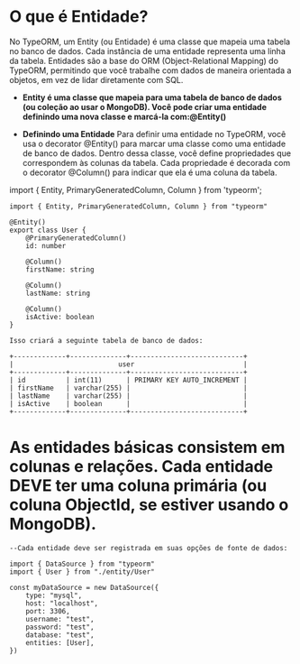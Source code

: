 # O que é Entidade?

No TypeORM, um Entity (ou Entidade) é uma classe que mapeia uma tabela no banco de dados. Cada instância de uma entidade representa uma linha da tabela. Entidades são a base do ORM (Object-Relational Mapping) do TypeORM, permitindo que você trabalhe com dados de maneira orientada a objetos, em vez de lidar diretamente com SQL.

- **Entity é uma classe que mapeia para uma tabela de banco de dados (ou coleção ao usar o MongoDB). Você pode criar uma entidade definindo uma nova classe e marcá-la com:@Entity()**

- **Definindo uma Entidade**
  Para definir uma entidade no TypeORM, você usa o decorator @Entity() para marcar uma classe como uma entidade de banco de dados. Dentro dessa classe, você define propriedades que correspondem às colunas da tabela. Cada propriedade é decorada com o decorator @Column() para indicar que ela é uma coluna da tabela.

import { Entity, PrimaryGeneratedColumn, Column } from 'typeorm';

```
import { Entity, PrimaryGeneratedColumn, Column } from "typeorm"

@Entity()
export class User {
    @PrimaryGeneratedColumn()
    id: number

    @Column()
    firstName: string

    @Column()
    lastName: string

    @Column()
    isActive: boolean
}

Isso criará a seguinte tabela de banco de dados:

+-------------+--------------+----------------------------+
|                          user                           |
+-------------+--------------+----------------------------+
| id          | int(11)      | PRIMARY KEY AUTO_INCREMENT |
| firstName   | varchar(255) |                            |
| lastName    | varchar(255) |                            |
| isActive    | boolean      |                            |
+-------------+--------------+----------------------------+

```

# As entidades básicas consistem em colunas e relações. Cada entidade DEVE ter uma coluna primária (ou coluna ObjectId, se estiver usando o MongoDB).

    --Cada entidade deve ser registrada em suas opções de fonte de dados:

```
import { DataSource } from "typeorm"
import { User } from "./entity/User"

const myDataSource = new DataSource({
    type: "mysql",
    host: "localhost",
    port: 3306,
    username: "test",
    password: "test",
    database: "test",
    entities: [User],
})
```
